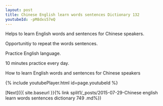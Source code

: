 ```yaml
---
layout: post
title: Chinese English learn words sentences Dictionary 132 
youtubeId: -pM8dxs57eQ
---
```

 
 
Helps to learn English words and sentences for Chinese speakers.

Opportunitiy to repeat the words sentences. 

Practice English language. 
 
10 minutes practice every day. 
 
How to learn English words and sentences for Chinese speakers 
 
{% include youtubePlayer.html id=page.youtubeId %}
 
 
[Next]({{ site.baseurl }}{% link  split1/_posts/2015-07-29-Chinese english learn words sentences dictionary 749 .md%})
 
